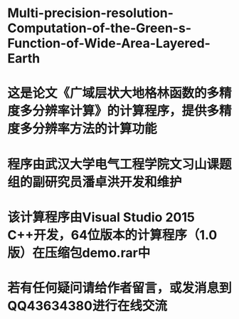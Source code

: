 # Multi-precision-resolution-Computation-of-the-Green-s-Function-of-Wide-Area-Layered-Earth
# 这是论文《广域层状大地格林函数的多精度多分辨率计算》的计算程序，提供多精度多分辨率方法的计算功能
# 程序由武汉大学电气工程学院文习山课题组的副研究员潘卓洪开发和维护
# 该计算程序由Visual Studio 2015 C++开发，64位版本的计算程序（1.0版）在压缩包demo.rar中
# 若有任何疑问请给作者留言，或发消息到QQ43634380进行在线交流
